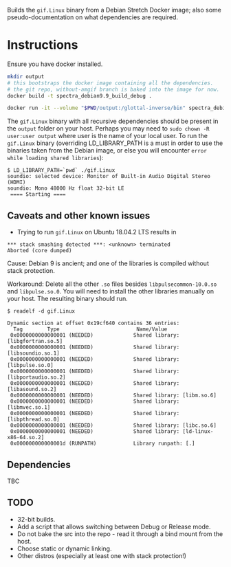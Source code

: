 Builds the `gif.Linux` binary from a Debian Stretch Docker image; also some pseudo-documentation on what dependencies are required.

# Instructions

Ensure you have docker installed. 

```bash
mkdir output
# this bootstraps the docker image containing all the dependencies.
# the git repo, without-amgif branch is baked into the image for now.
docker build -t spectra_debian9.9_build_debug .

docker run -it --volume "$PWD/output:/glottal-inverse/bin" spectra_debian9.9_build_debug:latest bash /glottal-inverse/build-docker-debian-99.sh
```
The `gif.Linux` binary with all recursive dependencies should be present in the `output` folder on your host. Perhaps you may need to `sudo chown -R user:user output` where user is the name of your local user. To run the `gif.Linux` binary (overriding LD_LIBRARY_PATH is a must in order to use the binaries taken from the Debian image, or else you will encounter `error while loading shared libraries`):

```
$ LD_LIBRARY_PATH=`pwd` ./gif.Linux
soundio: selected device: Monitor of Built-in Audio Digital Stereo (HDMI)
soundio: Mono 48000 Hz float 32-bit LE
 ==== Starting ====
```

## Caveats and other known issues
- Trying to run `gif.Linux` on Ubuntu 18.04.2 LTS results in 
```
*** stack smashing detected ***: <unknown> terminated
Aborted (core dumped)
```
Cause: Debian 9 is ancient; and one of the libraries is compiled without stack protection.

Workaround: Delete all the other `.so` files besides `libpulsecommon-10.0.so` and `libpulse.so.0`. You will need to install the other libraries manually on your host. The resulting binary should run.

```
$ readelf -d gif.Linux 

Dynamic section at offset 0x19cf640 contains 36 entries:
  Tag        Type                         Name/Value
 0x0000000000000001 (NEEDED)             Shared library: [libgfortran.so.5]
 0x0000000000000001 (NEEDED)             Shared library: [libsoundio.so.1]
 0x0000000000000001 (NEEDED)             Shared library: [libpulse.so.0]
 0x0000000000000001 (NEEDED)             Shared library: [libportaudio.so.2]
 0x0000000000000001 (NEEDED)             Shared library: [libasound.so.2]
 0x0000000000000001 (NEEDED)             Shared library: [libm.so.6]
 0x0000000000000001 (NEEDED)             Shared library: [libmvec.so.1]
 0x0000000000000001 (NEEDED)             Shared library: [libpthread.so.0]
 0x0000000000000001 (NEEDED)             Shared library: [libc.so.6]
 0x0000000000000001 (NEEDED)             Shared library: [ld-linux-x86-64.so.2]
 0x000000000000001d (RUNPATH)            Library runpath: [.]

```


## Dependencies
TBC

## TODO
- 32-bit builds.
- Add a script that allows switching between Debug or Release mode.
- Do not bake the src into the repo - read it through a bind mount from the host.
- Choose static or dynamic linking.
- Other distros (especially at least one with stack protection!)

